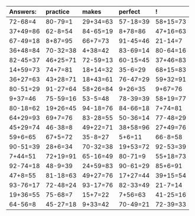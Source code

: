 | Answers: | practice | makes | perfect | ! |
| :--- | :--- | :--- | :--- | :--- |
| 72-68=4 | 80-79=1 | 29+34=63 | 57-18=39 | 58+15=73 | 
| 37+49=86 | 62-8=54 | 84-65=19 | 8+78=86 | 47+16=63 | 
| 67-49=18 | 8+87=95 | 66+7=73 | 91-45=46 | 21-14=7 | 
| 36+48=84 | 70-32=38 | 4+38=42 | 83-69=14 | 80-64=16 | 
| 82-45=37 | 46+25=71 | 72-59=13 | 60-15=45 | 37+46=83 | 
| 14+59=73 | 74+7=81 | 18+14=32 | 35-6=29 | 68+15=83 | 
| 36+27=63 | 43+28=71 | 18+43=61 | 76-47=29 | 59+32=91 | 
| 80-51=29 | 91-27=64 | 58+26=84 | 9+26=35 | 9+67=76 | 
| 9+37=46 | 75-59=16 | 53-5=48 | 78-39=39 | 58+19=77 | 
| 80-18=62 | 19+26=45 | 94-18=76 | 84-66=18 | 7+74=81 | 
| 64+29=93 | 69+7=76 | 83-28=55 | 50-36=14 | 77-48=29 | 
| 45+29=74 | 46-38=8 | 49+22=71 | 38+58=96 | 27+49=76 | 
| 59+6=65 | 67+5=72 | 35-8=27 | 5+6=11 | 66-8=58 | 
| 90-51=39 | 28+6=34 | 70-32=38 | 19+53=72 | 92-53=39 | 
| 7+44=51 | 72+19=91 | 65-16=49 | 80-71=9 | 55+18=73 | 
| 92-74=18 | 48-9=39 | 24+59=83 | 90-61=29 | 85+6=91 | 
| 47+8=55 | 81-18=63 | 49+27=76 | 17+27=44 | 39+15=54 | 
| 93-76=17 | 72-48=24 | 93-17=76 | 82-33=49 | 21-7=14 | 
| 19+36=55 | 75-68=7 | 15+7=22 | 7+56=63 | 41-25=16 | 
| 64-56=8 | 45-27=18 | 9+33=42 | 70-49=21 | 72-39=33 | 

